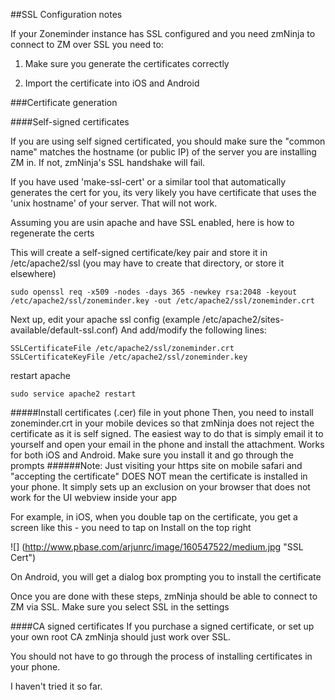 ##SSL Configuration notes

If your Zoneminder instance has SSL configured and you need zmNinja to connect to ZM over SSL you need to:

1) Make sure you generate the certificates correctly

2) Import the certificate into iOS and Android


###Certificate generation

####Self-signed certificates

If you are using self signed certificated, you should make sure the "common name" matches the hostname (or public IP)
of the server you are installing ZM in. If not, zmNinja's SSL handshake will fail.

If you have used 'make-ssl-cert' or a similar tool that automatically generates the cert for you, its very likely
you have certificate that uses the 'unix hostname' of your server. That will not work.

Assuming you are usin apache and have SSL enabled, here is how to regenerate the certs

This will create a self-signed certificate/key pair and store it in /etc/apache2/ssl (you may have to create that directory, or store it elsewhere)

```
sudo openssl req -x509 -nodes -days 365 -newkey rsa:2048 -keyout /etc/apache2/ssl/zoneminder.key -out /etc/apache2/ssl/zoneminder.crt
```

Next up, edit your apache ssl config (example /etc/apache2/sites-available/default-ssl.conf)
And add/modify the following lines:

```
SSLCertificateFile /etc/apache2/ssl/zoneminder.crt
SSLCertificateKeyFile /etc/apache2/ssl/zoneminder.key
```

restart apache

```
sudo service apache2 restart
```

#####Install certificates (.cer) file in yout phone
Then, you need to install zoneminder.crt in your mobile devices so that zmNinja does not reject the certificate as it is self signed.
The easiest way to do that is simply email it to yourself and open your email in the phone and install the attachment. Works for both
iOS and Android. Make sure you install it and go through the prompts
######Note: Just visiting your https site on mobile safari and "accepting the certificate" DOES NOT mean the certificate is installed in your phone. It simply sets up an exclusion on your browser that does not work for the UI webview inside your app

For example, in iOS, when you double tap on the certificate, you get a screen like this - you need to tap on Install on the top right

![] 
(http://www.pbase.com/arjunrc/image/160547522/medium.jpg "SSL Cert")

On Android, you will get a dialog box prompting you to install the certificate

Once you are done with these steps, zmNinja should be able to connect to ZM via SSL. Make sure you select SSL in the settings

####CA signed certificates
If you purchase a signed certificate, or set up your own root CA zmNinja should just work over SSL. 

You should not have to go through the process of installing certificates in your phone.

I haven't tried it so far.